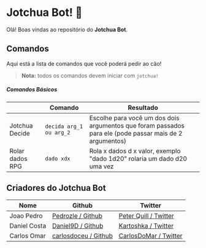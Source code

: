 # Jotchua Bot! 🐶

Olá! Boas vindas ao repositório do **Jotchua Bot**. 



## Comandos
Aqui está a lista de comandos que você poderá pedir ao cão!

> **Nota:** todos os comandos devem iniciar com `jotchua!`

##### Comandos Básicos

|                |Comando                         |Resultado                         |
|----------------|-------------------------------|-----------------------------|
|Jotchua Decide  |`decida arg_1 ou arg_2`        |Escolhe para você um dos dois argumentos que foram passados para ele (pode passar mais de 2 argumentos)           |
|Rolar dados RPG | `dado xdx` | Rola x dados d x valor, exemplo "dado 1d20" rolaria um dado d20 uma vez

## Criadores do Jotchua Bot

|Nome   | Github |Twitter|
|----------|-------|-------|
|Joao Pedro|[Pedrozle / Github](https://avatars.githubusercontent.com/u/61695553?v=4 "Perfil do Github de Pedrozle") | [Peter Quill / Twitter](https://twitter.com/pedrozle) |
|Daniel Costa | [Daniel9D / Github](https://github.com/Daniel9D) |[Kartoshka / Twitter](https://twitter.com/202ELPHP)|
| Carlos Omar | [carlosdoceu / Github](https://github.com/carlosdoceu) | [CarlosDoMar / Twitter](https://twitter.com/CarlosO_DO_MAR) |
